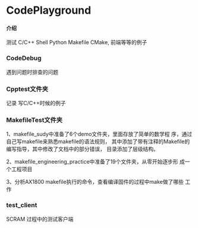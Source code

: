 # CodePlayground

#### 介绍
测试 C/C++ Shell Python Makefile CMake, 前端等等的例子

### CodeDebug
遇到问题时排查的问题

### Cpptest文件夹
记录 写C/C++时候的例子

### MakefileTest文件夹

1、makefile_sudy中准备了6个demo文件夹，里面存放了简单的数学程
序，通过自己写makefile来熟悉makefile的语法规则，
其中添加了带有注释的Makefile的编写指导，其中修改了文档中的部分错误，
目录添加了层级结构。

2、makefile_engineering_practice中准备了19个文件夹，从零开始逐步形
成一个工程项目

3、分析AX1800 makefile执行的命令，查看编译固件的过程中make做了哪些
工作

### test_client
SCRAM 过程中的测试客户端